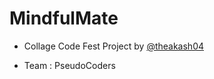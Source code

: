 # MindfulMate

- Collage Code Fest  Project by [@theakash04](https://twitter.com/THEAkash04)

- Team : PseudoCoders
